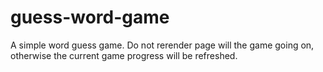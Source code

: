 # guess-word-game
A simple word guess game. Do not rerender page will the game going on, otherwise the current game progress will be refreshed.
